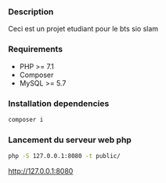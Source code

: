 ### Description
Ceci est un projet etudiant pour le bts sio slam

### Requirements
* PHP >= 7.1
* Composer
* MySQL >= 5.7


### Installation dependencies
```bash
composer i
```

### Lancement du serveur web php
```bash
php -S 127.0.0.1:8080 -t public/
```

http://127.0.0.1:8080
